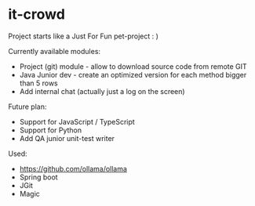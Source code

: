 # it-crowd

Project starts like a Just For Fun pet-project : )

Currently available modules:
* Project (git) module - allow to download source code from remote GIT
* Java Junior dev - create an optimized version for each method bigger than 5 rows
* Add internal chat (actually just a log on the screen)

Future plan:
* Support for JavaScript / TypeScript
* Support for Python
* Add QA junior unit-test writer

Used:
* https://github.com/ollama/ollama
* Spring boot
* JGit
* Magic

